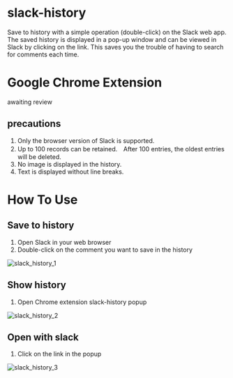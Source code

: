 # slack-history
Save to history with a simple operation (double-click) on the Slack web app.
The saved history is displayed in a pop-up window and can be viewed in Slack by clicking on the link.
This saves you the trouble of having to search for comments each time.

# Google Chrome Extension
awaiting review

## precautions
1. Only the browser version of Slack is supported.
2. Up to 100 records can be retained.　After 100 entries, the oldest entries will be deleted.
3. No image is displayed in the history.
4. Text is displayed without line breaks.

# How To Use
## Save to history
1. Open Slack in your web browser
2. Double-click on the comment you want to save in the history

![slack_history_1](https://user-images.githubusercontent.com/31529905/193101958-90e45397-81f1-4035-8e15-d9fb2c3f6041.png)

## Show history

1. Open Chrome extension slack-history popup

![slack_history_2](https://user-images.githubusercontent.com/31529905/193102009-3c2909b2-828c-4658-a997-748906e7ef68.png)


## Open with slack

1. Click on the link in the popup

![slack_history_3](https://user-images.githubusercontent.com/31529905/193102210-f1e57d0c-85d4-4306-8647-4909e22f37f5.png)
